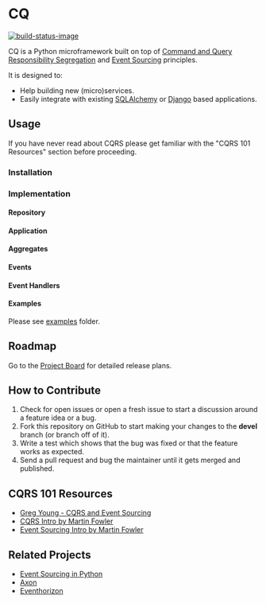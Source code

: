 # CQ

[![build-status-image]][travis]

CQ is a Python microframework built on top of [Command and Query Responsibility Segregation][cqrs] and [Event Sourcing][es] principles.

It is designed to:
* Help building new (micro)services.
* Easily integrate with existing [SQLAlchemy][sqlalchemy] or [Django][django] based applications.

## Usage

If you have never read about CQRS please get familiar with the "CQRS 101 Resources" section before proceeding.

### Installation

### Implementation

#### Repository

#### Application

#### Aggregates

#### Events

#### Event Handlers

#### Examples

Please see [examples](examples) folder.

## Roadmap

Go to the [Project Board][project-board] for detailed release plans.

## How to Contribute

1. Check for open issues or open a fresh issue to start a discussion around a feature idea or a bug.
2. Fork this repository on GitHub to start making your changes to the **devel** branch (or branch off of it).
3. Write a test which shows that the bug was fixed or that the feature works as expected.
4. Send a pull request and bug the maintainer until it gets merged and published.


## CQRS 101 Resources

- [Greg Young - CQRS and Event Sourcing](https://www.youtube.com/watch?v=JHGkaShoyNs)
- [CQRS Intro by Martin Fowler][cqrs]
- [Event Sourcing Intro by Martin Fowler][es]

## Related Projects

- [Event Sourcing in Python](https://github.com/johnbywater/eventsourcing)
- [Axon](http://www.axonframework.org)
- [Eventhorizon](https://github.com/looplab/eventhorizon)


[build-status-image]: https://secure.travis-ci.org/lukaszb/cq.svg?branch=master
[travis]: http://travis-ci.org/lukaszb/cq
[cqrs]: https://martinfowler.com/bliki/CQRS.html
[es]: https://martinfowler.com/eaaDev/EventSourcing.html
[django]: https://www.djangoproject.com/
[sqlalchemy]: https://www.sqlalchemy.org/
[project-board]: https://github.com/lukaszb/cq/projects
